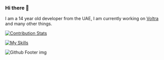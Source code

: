 ### Hi there 👋

I am a 14 year old developer from the UAE, I am currently working on [Voltra](http://github.com/planetjunkie/voltra) and many other things.

[![Contribution Stats](https://github-contribution-stats.vercel.app/api/?username=planetjunkie)](https://github.com/LordDashMe/github-contribution-stats/)

[![My Skills](https://skillicons.dev/icons?i=py,linux,html,md,vscode,figma,qt,godot&perline=4)](https://skillicons.dev)

![Github Footer img](https://github.githubassets.com/images/modules/site/home/footer-illustration.webp)
